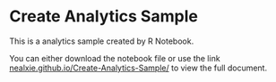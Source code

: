 # Create Analytics Sample
This is a analytics sample created by R Notebook.  

You can either download the notebook file or use the link [nealxie.github.io/Create-Analytics-Sample/](https://nealxie.github.io/Create-Analytics-Sample/) to view the full document.